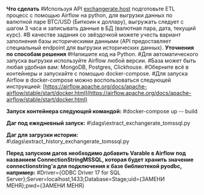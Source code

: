 **Что сделать**
	#Используя API [exchangerate.host](https://exchangerate.host/) подготовьте ETL процесс с помощью Airflow на python, для выгрузки данных по валютной паре BTC/USD (Биткоин к доллару), выгружать следует с шагом 3 часа и записывать данные в БД (валютная пара, дата, текущий курс).
	#В качестве задания со звёздочкой можете учесть вариант заполнения базы историческими данными (API предоставляет специальный endpoint для выгрузки исторических данных).
**Уточнения по способам решения**
	#Напишите код на Python.
	#Для автоматического запуска выгрузки используйте Airflow любой версии.
	#База может быть любая удобная вам: MongoDB, Postgres, Clickhouse.
	#Оберните всё в контейнеры и запускайте с помощью docker-compose.
	#Для запуска Airflow в docker-compose можно воспользоваться следующей инструкцией: [https://airflow.apache.org/docs/apache-airflow/stable/start/docker.html](https://airflow.apache.org/docs/apache-airflow/stable/start/docker.html)


**Запуск контейнера следующей командой:**
	#docker-compose up -- build

**Даг под ежедневный запуск:**
	#\dags\extract_exchangerate_tomssql.py

**Даг для загрузки истории:**
	#\dags\extract_history_exchangerate_tomssql.py

**Перед запуском дагов необходимо добавить Varable в Airflow под названием ConnectionStringMSSQL, которая будет хранить значение connectionstring'а для подключения к базе библиотекой pyodbc, например:**
	#Driver={ODBC Driver 17 for SQL Server};Server=localhost,1433;Database=Stage;uid={ЗАМЕНИ МЕНЯ};pwd={ЗАМЕНИ МЕНЯ}